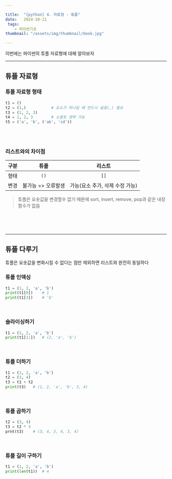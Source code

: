 ```yaml
---

title:  "[python] 4. 자료형 - 튜플"
date:   2024-10-11
 tags:
    - 파이썬기초
thumbnail: "/assets/img/thumbnail/book.jpg"

---
```

이번에는 파이썬의 튜플 자료형에 대해 알아보자



---
## **튜플 자료형**
### **튜플 자료형 형태**

```py
t1 = ()
t2 = (1,)			# 요소가 하나일 때 반드시 쉼표(,) 필요 
t3 = (1, 2, 3)
t4 = 1, 2, 3		# 소괄호 생략 가능
t5 = ('a', 'b', ('ab', 'cd'))
```

<br>
<br>

### **리스트와의 차이점**

|구분|튜플|리스트|
|:---:|:---:|:---:|
|형태|`()`|`[]`|
|변경|불가능 => 오류발생|가능(요소 추가, 삭제 수정 가능)|

> 튜플은 요솟값을 변경할수 없기 때문에 sort, insert, remove, pop과 같은 내장 함수가 없음

<br>
<br>
<br>


---

## 튜플 다루기
튜플은 요솟값을 변화시킬 수 없다는 점만 제외하면 리스트와 완전히 동일하다

###  **튜플 인덱싱**

```py
t1 = (1, 2, 'a', 'b')
print(t1[0])	# 1
print(t1[3])	# 'b'
```

<br>

###  **슬라이싱하기**

```py
t1 = (1, 2, 'a', 'b')
print(t1[1:])	# (2, 'a', 'b')
```

<br>

### **튜플 더하기**

```py
t1 = (1, 2, 'a', 'b')
t2 = (3, 4)
t3 = t1 + t2
print(t3)	# (1, 2, 'a', 'b', 3, 4)
```

<br>

### **튜플 곱하기**

```py
t2 = (3, 4)
t3 = t2 * 3
prnt(t3)	# (3, 4, 3, 4, 3, 4)
```

<br>


### **튜플 길이 구하기**

```python
t1 = (1, 2, 'a', 'b')
print(len(t1))	# 4
```


